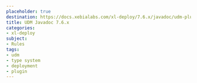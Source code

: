 ```yaml
---
placeholder: true
destination: https://docs.xebialabs.com/xl-deploy/7.6.x/javadoc/udm-plugin-api/index.html
title: UDM Javadoc 7.6.x
categories:
- xl-deploy
subject:
- Rules
tags:
- udm
- type system
- deployment
- plugin
---
```

